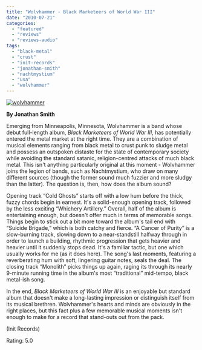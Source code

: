 ```yaml
---
title: "Wolvhammer - Black Marketeers of World War III"
date: "2010-07-21"
categories: 
  - "featured"
  - "reviews"
  - "reviews-audio"
tags: 
  - "black-metal"
  - "crust"
  - "init-records"
  - "jonathan-smith"
  - "nachtmystium"
  - "usa"
  - "wolvhammer"
---
```


[![](http://www.hellbound.ca/wp-content/uploads/2010/07/wolvhammer.jpg "wolvhammer")](http://www.hellbound.ca/wp-content/uploads/2010/07/wolvhammer.jpg)

**By Jonathan Smith**

Emerging from Minneapolis, Minnesota, Wolvhammer is a band whose debut full-length album, _Black Marketeers of World War III_, has potentially entered the metal market at the right time. They are a combination of musical elements ranging from black metal to crust punk to sludge metal and possess an outspoken distaste for the state of contemporary society while avoiding the standard satanic, religion-centred attacks of much black metal. This isn't anything particularly original at this moment - Wolvhammer joins the legion of bands, such as Nachtmystium, who draw on many different sources (though the former sound much fuzzier and more sludgy than the latter). The question is, then, how does the album sound?

Opening track “Cold Ghosts” starts off with a low hum before the thick, fuzzy chords begin in earnest. It's a solid-enough opening track, followed by the less exciting “Whichery Artillery.” Overall, half of the album is entertaining enough, but doesn't offer much in terms of memorable songs. Things begin to stick out a bit more toward the album's tail end with “Suicide Brigade,” which is both catchy and fierce. “A Cancer of Purity” is a slow-burning track, slowing down to a near-standstill halfway through in order to launch a building, rhythmic progression that gets heavier and heavier until it suddenly stops dead. It's a familiar tactic, but one which usually works for me (as it does here). The song's last moments, featuring a reverberating hum with soft, lingering guitar notes, seals the deal. The closing track “Monolith” picks things up again, raging its through its nearly 9-minute running time in the album's most “traditional” mid-tempo, black metal-ish song.

In the end, _Black Marketeers of World War III_ is an enjoyable but standard album that doesn't make a long-lasting impression or distinguish itself from its musical brethren. Wolvhammer's hearts and minds are obviously in the right places, but this fact plus a few memorable musical moments isn't enough to make for a record that stand-outs out from the pack.

(Init Records)

Rating: 5.0
